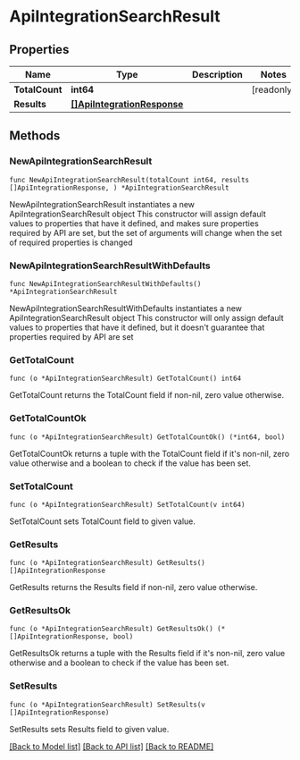# ApiIntegrationSearchResult

## Properties

Name | Type | Description | Notes
------------ | ------------- | ------------- | -------------
**TotalCount** | **int64** |  | [readonly] 
**Results** | [**[]ApiIntegrationResponse**](ApiIntegrationResponse.md) |  | 

## Methods

### NewApiIntegrationSearchResult

`func NewApiIntegrationSearchResult(totalCount int64, results []ApiIntegrationResponse, ) *ApiIntegrationSearchResult`

NewApiIntegrationSearchResult instantiates a new ApiIntegrationSearchResult object
This constructor will assign default values to properties that have it defined,
and makes sure properties required by API are set, but the set of arguments
will change when the set of required properties is changed

### NewApiIntegrationSearchResultWithDefaults

`func NewApiIntegrationSearchResultWithDefaults() *ApiIntegrationSearchResult`

NewApiIntegrationSearchResultWithDefaults instantiates a new ApiIntegrationSearchResult object
This constructor will only assign default values to properties that have it defined,
but it doesn't guarantee that properties required by API are set

### GetTotalCount

`func (o *ApiIntegrationSearchResult) GetTotalCount() int64`

GetTotalCount returns the TotalCount field if non-nil, zero value otherwise.

### GetTotalCountOk

`func (o *ApiIntegrationSearchResult) GetTotalCountOk() (*int64, bool)`

GetTotalCountOk returns a tuple with the TotalCount field if it's non-nil, zero value otherwise
and a boolean to check if the value has been set.

### SetTotalCount

`func (o *ApiIntegrationSearchResult) SetTotalCount(v int64)`

SetTotalCount sets TotalCount field to given value.


### GetResults

`func (o *ApiIntegrationSearchResult) GetResults() []ApiIntegrationResponse`

GetResults returns the Results field if non-nil, zero value otherwise.

### GetResultsOk

`func (o *ApiIntegrationSearchResult) GetResultsOk() (*[]ApiIntegrationResponse, bool)`

GetResultsOk returns a tuple with the Results field if it's non-nil, zero value otherwise
and a boolean to check if the value has been set.

### SetResults

`func (o *ApiIntegrationSearchResult) SetResults(v []ApiIntegrationResponse)`

SetResults sets Results field to given value.



[[Back to Model list]](../README.md#documentation-for-models) [[Back to API list]](../README.md#documentation-for-api-endpoints) [[Back to README]](../README.md)


